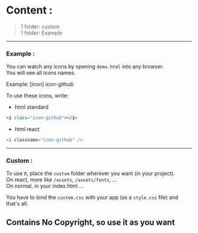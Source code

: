 # Content :

> 1 folder: custom<br>
> 1 folder: Example

---

### Example :

You can watch any icons by opening `demo.html` into any browser.<br>
You will see all icons names.

Example: [icon] icon-github

To use these icons, write:

- html standard

```html
<i class="icon-github"></i>
```

- html react

```js
<i classname="icon-github" />
```

---

### Custom :

To use it, place the `custom` folder wherever you want (in your project).<br>
On react, more like `/assets`, `/assets/fonts`, ...<br>
On normal, in your index.html ...<br>

You have to bind the `custom.css` with your app (as a `style.css` file) and that's all.

## Contains No Copyright, so use it as you want
